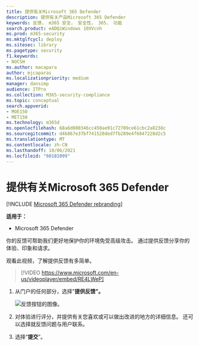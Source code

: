 ```yaml
---
title: 提供有关Microsoft 365 Defender
description: 提供有关产品Microsoft 365 Defender
keywords: 反馈， m365 安全， 安全性， 365， 功能
search.product: eADQiWindows 10XVcnh
ms.prod: m365-security
ms.mktglfcycl: deploy
ms.sitesec: library
ms.pagetype: security
f1.keywords:
- NOCSH
ms.author: macapara
author: mjcaparas
ms.localizationpriority: medium
manager: dansimp
audience: ITPro
ms.collection: M365-security-compliance
ms.topic: conceptual
search.appverid:
- MOE150
- MET150
ms.technology: m365d
ms.openlocfilehash: 68a6d080346cc450ae91c72709ce61cbc2a8238c
ms.sourcegitcommit: d4b867e37bf741528ded7fb289e4f6847228d2c5
ms.translationtype: MT
ms.contentlocale: zh-CN
ms.lasthandoff: 10/06/2021
ms.locfileid: "60181099"
---
```

# <a name="provide-feedback-on-microsoft-365-defender"></a>提供有关Microsoft 365 Defender

[!INCLUDE [Microsoft 365 Defender rebranding](../includes/microsoft-defender.md)]


**适用于：**
- Microsoft 365 Defender

你的反馈可帮助我们更好地保护你的环境免受高级攻击。 通过提供反馈分享你的体验、印象和请求。

观看此视频，了解提供反馈有多简单。

> [!VIDEO https://www.microsoft.com/en-us/videoplayer/embed/RE4LWeP]


1. 从门户的任何部分，选择"**提供反馈"。** 

    ![反馈按钮的图像。](../../media/feedback.png)

2. 对体验进行评分，并提供有关您喜欢或可以做出改进的地方的详细信息。 还可以选择就反馈问题与用户联系。 

3. 选择“**提交**”。
